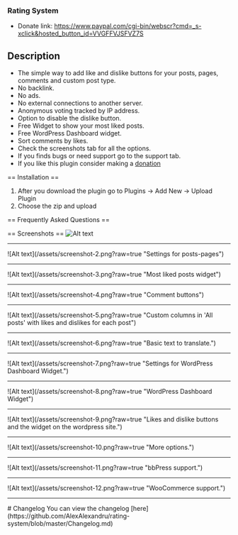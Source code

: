 ### Rating System
* Donate link: https://www.paypal.com/cgi-bin/webscr?cmd=_s-xclick&hosted_button_id=VVGFFVJSFVZ7S
## Description

* The simple way to add like and dislike buttons for your posts, pages, comments and custom post type.
* No backlink.
* No ads.
* No external connections to another server.
* Anonymous voting tracked by IP address.
* Option to disable the dislike button.
* Free Widget to show your most liked posts.
* Free WordPress Dashboard widget.
* Sort comments by likes.
* Check the screenshots tab for all the options.
* If you finds bugs or need support go to the support tab.
* If you like this plugin consider making a [donation](https://www.paypal.com/cgi-bin/webscr?cmd=_s-xclick&hosted_button_id=VVGFFVJSFVZ7S)

== Installation ==

1. After you download the plugin go to Plugins -> Add New -> Upload Plugin
2. Choose the zip and upload

== Frequently Asked Questions ==

== Screenshots ==
![Alt text](/assets/screenshot-1.png?raw=true "Settings for comments")
<hr>
![Alt text](/assets/screenshot-2.png?raw=true "Settings for posts-pages")
<hr>
![Alt text](/assets/screenshot-3.png?raw=true "Most liked posts widget")
<hr>
![Alt text](/assets/screenshot-4.png?raw=true "Comment buttons")
<hr>
![Alt text](/assets/screenshot-5.png?raw=true "Custom columns in 'All posts' with likes and dislikes for each post")
<hr>
![Alt text](/assets/screenshot-6.png?raw=true "Basic text to translate.")
<hr>
![Alt text](/assets/screenshot-7.png?raw=true "Settings for WordPress Dashboard Widget.")
<hr>
![Alt text](/assets/screenshot-8.png?raw=true "WordPress Dashboard Widget")
<hr>
![Alt text](/assets/screenshot-9.png?raw=true "Likes and dislike buttons and the widget on the wordpress site.")
<hr>
![Alt text](/assets/screenshot-10.png?raw=true "More options.")
<hr>
![Alt text](/assets/screenshot-11.png?raw=true "bbPress support.")
<hr>
![Alt text](/assets/screenshot-12.png?raw=true "WooCommerce support.")
<hr>
# Changelog
You can view the changelog [here](https://github.com/AlexAlexandru/rating-system/blob/master/Changelog.md)
